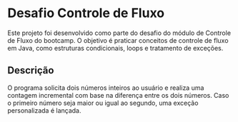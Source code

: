 # Desafio Controle de Fluxo

Este projeto foi desenvolvido como parte do desafio do módulo de Controle de Fluxo do bootcamp. O objetivo é praticar conceitos de controle de fluxo em Java, como estruturas condicionais, loops e tratamento de exceções.

## Descrição

O programa solicita dois números inteiros ao usuário e realiza uma contagem incremental com base na diferença entre os dois números. Caso o primeiro número seja maior ou igual ao segundo, uma exceção personalizada é lançada.
